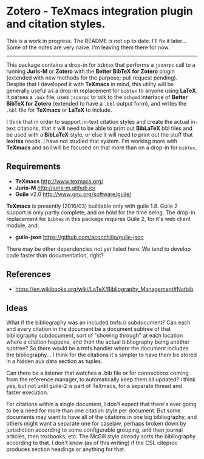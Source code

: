 Zotero - TeXmacs integration plugin and citation styles.
========================================================

This is a work in progress. The README is not up to date. I'll fix it
later... Some of the notes are very naive. I'm leaving them there for
now.

-------------------------------------------------------------------------------

This package contains a drop-in for `bibtex` that performs a `jsonrpc`
call to a running **Juris-M** or **Zotero** with the **Better BibTeX
for Zotero** plugin (extended with new methods for the purpose; pull
request pending). Despite that I developed it with **TeXmacs** in
mind, this utility will be generally useful as a drop-in replacement
for `bibtex` to anyone using **LaTeX**. It parses a `.aux` file, uses
`jsonrpc` to talk to the `schomd` interface of **Better BibTeX for
Zotero** (extended to have a `.bbl` output form), and writes the
`.bbl` file for **TeXmacs** or **LaTeX** to include.

I think that in order to support in-text citation styles and create
the actual in-text citations, that it will need to be able to print
out **BibLaTeX** bbl files and be used with a **BibLaTeX** style, or
else it will need to print out the stuff that **lexitex** needs. I
have not studied that system. I'm working more with **TeXmacs** and so
I will be focused on that more than on a drop-in for `bibtex`.


Requirements
------------

  * **TeXmacs** <http://www.texmacs.org/>
  * **Juris-M** <http://juris-m.github.io/>
  * **Guile** v2.0 <http://www.gnu.org/software/guile/>

**TeXmacs** is presently (2016/03) buildable only with guile
1.8. Guile 2 support is only partly complete, and on hold for the time
being. The drop-in replacement for `bibtex` in this package requires
Guile 2, for it's web client module, and:

  * **guile-json** <https://github.com/aconchillo/guile-json>

There may be other dependencies not yet listed here. We tend to
develop code faster than documentation, right?

References
----------

  * <https://en.wikibooks.org/wiki/LaTeX/Bibliography_Management#Natbib>

Ideas
-----

What if the bibliography was an included tmfs:// subdocument? Can each
and every citation in the document be a document subtree of that
bibliography subdocument, sort of "showing through" at each location
where a citation happens, and then the actual bibliography being
another subtree? So there would be a tmfs handler where the document
includes the bibliography... I think for the citations it's simpler to
have them be stored in a hidden aux data section as tuples.

Can there be a listener that watches a .bib file or for connections
coming from the reference manager, to automatically keep them all
updated? i think yes, but not until guile-2 is part of TeXmacs, for a
separate thread and faster execution.

For citations within a single document, I don't expect that there's
ever going to be a need for more than one citation style per
document. But some documents may want to have all of the citations in
one big bibliography, and others might want a separate one for
caselaw, perhaps broken down by jurisdiction according to some
configurable grouping, and then journal articles, then textbooks,
etc. The McGill style already sorts the bibliography according to
that. I don't know (as of this writing) if the CSL citeproc produces
section headings or anything for that.
